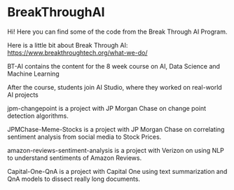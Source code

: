 # BreakThroughAI

Hi! Here you can find some of the code from the Break Through AI Program.

Here is a little bit about Break Through AI:
https://www.breakthroughtech.org/what-we-do/

BT-AI contains the content for the 8 week course on AI, Data Science and Machine Learning

After the course, students join AI Studio, where they worked on real-world AI projects

jpm-changepoint is a project with JP Morgan Chase on change point detection algorithms.

JPMChase-Meme-Stocks is a project with JP Morgan Chase on correlating sentiment analysis from social media to Stock Prices.

amazon-reviews-sentiment-analysis is a project with Verizon on using NLP to understand sentiments of Amazon Reviews.

Capital-One-QnA is a project with Capital One using text summarization and QnA models to dissect really long documents.
